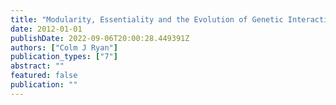 ```yaml
---
title: "Modularity, Essentiality and the Evolution of Genetic Interactions in Two Yeast Species"
date: 2012-01-01
publishDate: 2022-09-06T20:00:28.449391Z
authors: ["Colm J Ryan"]
publication_types: ["7"]
abstract: ""
featured: false
publication: ""
---
```


